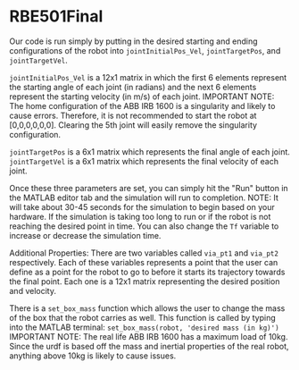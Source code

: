# RBE501Final
Our code is run simply by putting in the desired starting and ending configurations of the robot into `jointInitialPos_Vel`, `jointTargetPos`, and `jointTargetVel`.

`jointInitialPos_Vel` is a 12x1 matrix in which the first 6 elements represent the starting angle of each joint (in radians) and the next 6 elements represent the starting velocity (in m/s) of each joint.
IMPORTANT NOTE: The home configuration of the ABB IRB 1600 is a singularity and likely to cause errors. Therefore, it is not recommended to start the robot at [0,0,0,0,0,0]. Clearing the 5th joint will easily remove the singularity configuration.

`jointTargetPos` is a 6x1 matrix which represents the final angle of each joint.
`jointTargetVel` is a 6x1 matrix which represents the final velocity of each joint.

Once these three parameters are set, you can simply hit the "Run" button in the MATLAB editor tab and the simulation will run to completion.
NOTE: It will take about 30-45 seconds for the simulation to begin based on your hardware.
If the simulation is taking too long to run or if the robot is not reaching the desired point in time. You can also change the `Tf` variable to increase or decrease the simulation time. 

Additional Properties:
There are two variables called `via_pt1` and `via_pt2` respectively. 
Each of these variables represents a point that the user can define as a point for the robot to go to before it starts its trajectory towards the final point.
Each one is a 12x1 matrix representing the desired position and velocity.

There is a `set_box_mass` function which allows the user to change the mass of the box that the robot carries as well. 
This function is called by typing into the MATLAB terminal: `set_box_mass(robot, 'desired mass (in kg)')`
IMPORTANT NOTE: The real life ABB IRB 1600 has a maximum load of 10kg. Since the urdf is based off the mass and inertial properties of the real robot, anything above 10kg is likely to cause issues.

